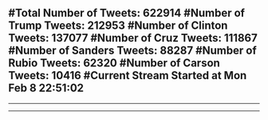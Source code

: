 #Total Number of Tweets: 622914 
#Number of Trump Tweets: 212953
#Number of Clinton Tweets: 137077
#Number of Cruz Tweets: 111867
#Number of Sanders Tweets: 88287
#Number of Rubio Tweets: 62320
#Number of Carson Tweets: 10416
#Current Stream Started at Mon Feb  8 22:51:02
---
---
---
